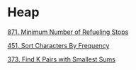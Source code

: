 # Heap

[871. Minimum Number of Refueling Stops](https://leetcode.com/problems/minimum-number-of-refueling-stops/)

[451. Sort Characters By Frequency](https://leetcode.com/problems/sort-characters-by-frequency/)

[373. Find K Pairs with Smallest Sums](https://leetcode.com/problems/find-k-pairs-with-smallest-sums/)

